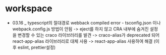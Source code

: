# workspace

- 03.16 _ typescript의 절대경로 webback compiled error
            - tsconfig.json 이나 webpack.config.js 방법이 안됨
            -> eject를 하지 않고 CRA 내부에 숨겨진 설정을 변경할 수 있는 craco 라이브러리를 발견
            -> craco-alias가 deprecated 되어 react-app-alias 라이브러리로 대체 사용
            -> react-app-alias 사용하여 해결 (이후 eslint, prettier설정)
